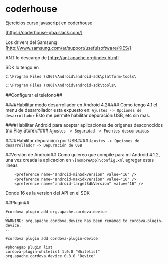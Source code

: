 # coderhouse
Ejercicios curso javascript en coderhouse

[https://coderhouse-gba.slack.com/]

Los drivers del Samsung
[http://www.samsung.com/ar/support/usefulsoftware/KIES/]

ANT lo descargo de 
[http://ant.apache.org/index.html]

SDK lo tengo en 

`C:\Program Files (x86)\Android\android-sdk\platform-tools\`

`C:\Program Files (x86)\Android\android-sdk\tools\`

##Configurar el telefono##

####Habilitar modo desarrollador en Android 4.2####
Como tengo 4.1 el menu de desarrollador esta expuesto en:
`Ajustes -> Opciones de desarrollador`
Esto me permite habilitar depuración USB, etc sin mas.

####Habilitar Android para aceptar aplicaciones de origenes desconocidos (no Play Store):####
`Ajustes -> Seguridad -> Fuentes desconocidas`

####Habilitar depuracion por USB####
`Ajustes -> Opciones de desarrollador -> Depuración de USB`

##Versión de Android##
Como quiereo que compile para mi Android 4.1.2, una vez creada la aplicacion en `\[nombreApp]\config.xml` agregar estas lineas
```
    <preference name="android-minSdkVersion" value="16" />
    <preference name="android-maxSdkVersion" value="16" />
    <preference name="android-targetSdkVersion" value="16" />
```
Donde 16 es la version del API en el SDK

##Plugin##

```
#cordova plugin add org.apache.cordova.device
...
WARNING: org.apache.cordova.device has been renamed to cordova-plugin-device.
...
```

```
#cordova plugin add cordova-plugin-device
```

```
#phonegap plugin list
cordova-plugin-whitelist 1.0.0 "Whitelist"
org.apache.cordova.device 0.3.0 "Device"
```
